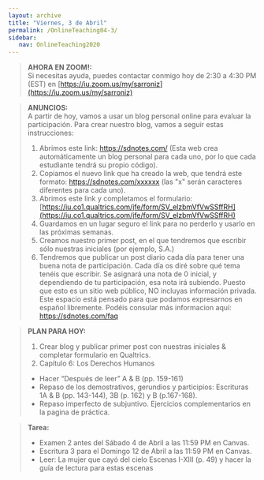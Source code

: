 ```yaml
---
layout: archive
title: "Viernes, 3 de Abril"
permalink: /OnlineTeaching04-3/
sidebar:
   nav: OnlineTeaching2020
---
```


> **AHORA EN ZOOM!:**   
> Si necesitas ayuda, puedes contactar conmigo hoy de 2:30 a 4:30 PM (EST) en [https://iu.zoom.us/my/sarroniz](https://iu.zoom.us/my/sarroniz)


> **ANUNCIOS:**  
> A partir de hoy, vamos a usar un blog personal online para evaluar la participación. Para crear nuestro blog, vamos a seguir estas instrucciones:
> 1. Abrimos este link: https://sdnotes.com/ (Esta web crea automáticamente un blog personal para cada uno, por lo que cada estudiante tendrá su propio código).
> 2. Copiamos el nuevo link que ha creado la web, que tendrá este formato: https://sdnotes.com/xxxxxx (las "x" serán caracteres diferentes para cada uno).
> 3. Abrimos este link y completamos el formulario: [https://iu.co1.qualtrics.com/jfe/form/SV_elzbmVfVwSSffRH](https://iu.co1.qualtrics.com/jfe/form/SV_elzbmVfVwSSffRH)
> 4. Guardamos en un lugar seguro el link para no perderlo y usarlo en las próximas semanas.
> 5. Creamos nuestro primer post, en el que tendremos que escribir sólo nuestras iniciales (por ejemplo, S.A.)
> 6. Tendremos que publicar un post diario cada día para tener una buena nota de participación. Cada día os diré sobre qué tema tenéis que escribir. Se asignará una nota de 0 inicial, y dependiendo de tu participación, esa nota irá subiendo.
> Puesto que esto es un sitio web público, NO incluyas información privada. Este espacio está pensado para que podamos expresarnos en español libremente. Podéis consular más informacion aquí: https://sdnotes.com/faq

> **PLAN PARA HOY:**
> 1. Crear blog y publicar primer post con nuestras iniciales & completar formulario en Qualtrics.
> 2. Capítulo 6: Los Derechos Humanos
> - Hacer “Después de leer” A & B (pp. 159-161)
> - Repaso de los demostrativos, gerundios y participios: Escrituras 1A & B (pp. 143-144), 3B (p. 162) y B (p.167-168).
> - Repaso imperfecto de subjuntivo. Ejercicios complementarios en la pagina de práctica.

> **Tarea:**
> - Examen 2 antes del Sábado 4 de Abril a las 11:59 PM en Canvas.
> - Escritura 3 para el Domingo 12 de Abril a las 11:59 PM en Canvas.
> - Leer: La mujer que cayó del cielo Escenas I-XIII (p. 49) y hacer la guía de lectura para estas escenas 
